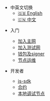 - 中英文切换
  - [:uk: English](/)
  - [:cn: 中文](/zh-cn/)

* 入门
  * [加入主网](zh-cn/join-minnet)
  * [加入测试网](zh-cn/join-testnet)
  * [钱包及signer](zh-cn/custom-navbar.md)
  * [节点运维](zh-cn/devops)

* 开发者
  * [js-sdk](zh-cn/configuration.md)
  * [合约](zh-cn/themes.md)
  * [本地调试节点](zh-cn/plugins.md)


  
